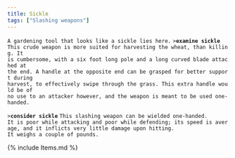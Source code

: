 ```yaml
---
title: Sickle
tags: ["Slashing weapons"]
---
```

`A gardening tool that looks like a sickle lies here.`
`>`**`examine sickle`**
`This crude weapon is more suited for harvesting the wheat, than killing. It`
`is cumbersome, with a six foot long pole and a long curved blade attached at`
`the end. A handle at the opposite end can be grasped for better support during`
`harvest, to effectively swipe through the grass. This extra handle would be of`
`no use to an attacker however, and the weapon is meant to be used one-handed.`

`>`**`consider sickle`**
`This slashing weapon can be wielded one-handed.`
`It is poor while attacking and poor while defending; its speed is average, and it inflicts very little damage upon hitting.`
`It weighs a couple of pounds.`

{% include Items.md %}
